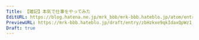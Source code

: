 ```yaml
---
Title: 【雑記】本気で仕事をやってみた
EditURL: https://blog.hatena.ne.jp/mrk_bbb/mrk-bbb.hateblo.jp/atom/entry/6802418398556700259
PreviewURL: https://mrk-bbb.hateblo.jp/draft/entry/zbHzkxe9qkIdaxQpWz1_3QJA4gU
Draft: true
---
```


